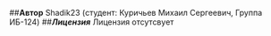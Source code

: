 ##**Автор**
Shadik23 (студент: Куричьев Михаил Сергеевич, Группа ИБ-124)
##***Лицензия***
Лицензия отсутсвует
